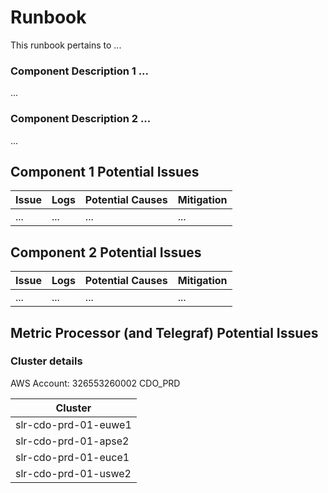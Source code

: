 # Runbook
This runbook pertains to ...

### Component Description 1 ...

...

### Component Description 2 ...

...

## Component 1 Potential Issues

| Issue | Logs | Potential Causes | Mitigation |
|-------|------|------------------|------------|
| ...   | ...  | ...              | ...        |

## Component 2 Potential Issues

| Issue | Logs | Potential Causes | Mitigation |
|-------|------|------------------|------------|
| ...   | ...  | ...              | ...        |

## Metric Processor (and Telegraf) Potential Issues


### Cluster details

AWS Account: 326553260002 CDO_PRD

| Cluster              |
|----------------------|
| slr-cdo-prd-01-euwe1 |
| slr-cdo-prd-01-apse2 |
| slr-cdo-prd-01-euce1 |
| slr-cdo-prd-01-uswe2 |
